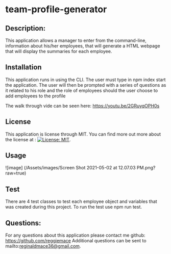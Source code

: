 # team-profile-generator

## Description:

This application allows a manager to enter from the command-line, information about his/her employees, that will generate a HTML webpage that will display the summaries for each employee.

## Installation

This application runs in using the CLI. The user must type in npm index start the application. The user will then be prompted with a series of questions as it related to his role and the role of employees should the user choose to add employees to the profile

The walk through vide can be seen here: https://youtu.be/2GRuyqOPH0s

## License

This application is license through MIT. You can find more out more about the license at : [![License: MIT](https://img.shields.io/badge/License-MIT-yellow.svg)](https://opensource.org/licenses/MIT).

## Usage

![image] (/Assets/images/Screen Shot 2021-05-02 at 12.07.03 PM.png?raw=true)


## Test

There are 4 test classes to test each employee object and variables that was created during this project. To run the test use npm run test.

## Questions:

For any questions about this application please contact me github: https://github.com/reggiemace
Additional questions can be sent to mailto:reginaldmace36@gmail.com.

